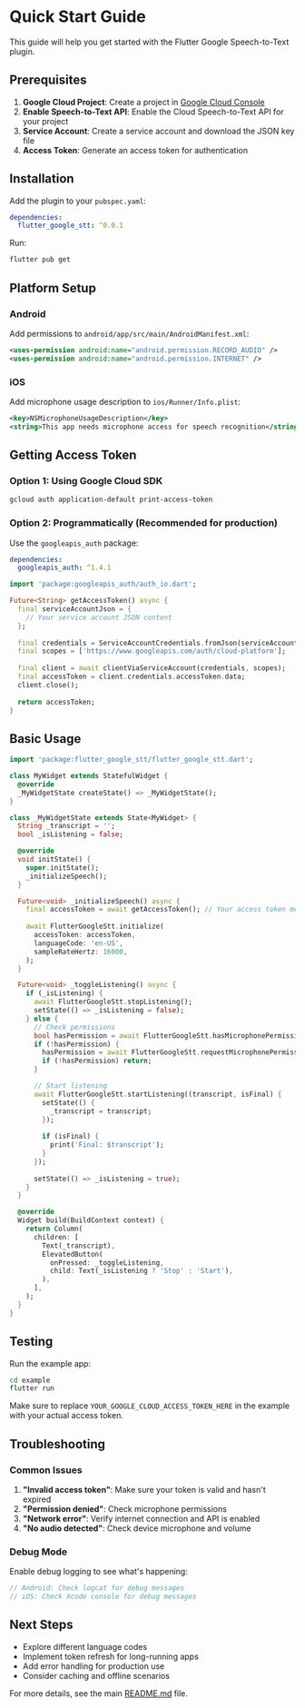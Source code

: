 # Quick Start Guide

This guide will help you get started with the Flutter Google Speech-to-Text plugin.

## Prerequisites

1. **Google Cloud Project**: Create a project in [Google Cloud Console](https://console.cloud.google.com/)
2. **Enable Speech-to-Text API**: Enable the Cloud Speech-to-Text API for your project
3. **Service Account**: Create a service account and download the JSON key file
4. **Access Token**: Generate an access token for authentication

## Installation

Add the plugin to your `pubspec.yaml`:

```yaml
dependencies:
  flutter_google_stt: ^0.0.1
```

Run:
```bash
flutter pub get
```

## Platform Setup

### Android
Add permissions to `android/app/src/main/AndroidManifest.xml`:
```xml
<uses-permission android:name="android.permission.RECORD_AUDIO" />
<uses-permission android:name="android.permission.INTERNET" />
```

### iOS
Add microphone usage description to `ios/Runner/Info.plist`:
```xml
<key>NSMicrophoneUsageDescription</key>
<string>This app needs microphone access for speech recognition</string>
```

## Getting Access Token

### Option 1: Using Google Cloud SDK
```bash
gcloud auth application-default print-access-token
```

### Option 2: Programmatically (Recommended for production)
Use the `googleapis_auth` package:

```yaml
dependencies:
  googleapis_auth: ^1.4.1
```

```dart
import 'package:googleapis_auth/auth_io.dart';

Future<String> getAccessToken() async {
  final serviceAccountJson = {
    // Your service account JSON content
  };
  
  final credentials = ServiceAccountCredentials.fromJson(serviceAccountJson);
  final scopes = ['https://www.googleapis.com/auth/cloud-platform'];
  
  final client = await clientViaServiceAccount(credentials, scopes);
  final accessToken = client.credentials.accessToken.data;
  client.close();
  
  return accessToken;
}
```

## Basic Usage

```dart
import 'package:flutter_google_stt/flutter_google_stt.dart';

class MyWidget extends StatefulWidget {
  @override
  _MyWidgetState createState() => _MyWidgetState();
}

class _MyWidgetState extends State<MyWidget> {
  String _transcript = '';
  bool _isListening = false;

  @override
  void initState() {
    super.initState();
    _initializeSpeech();
  }

  Future<void> _initializeSpeech() async {
    final accessToken = await getAccessToken(); // Your access token method
    
    await FlutterGoogleStt.initialize(
      accessToken: accessToken,
      languageCode: 'en-US',
      sampleRateHertz: 16000,
    );
  }

  Future<void> _toggleListening() async {
    if (_isListening) {
      await FlutterGoogleStt.stopListening();
      setState(() => _isListening = false);
    } else {
      // Check permissions
      bool hasPermission = await FlutterGoogleStt.hasMicrophonePermission;
      if (!hasPermission) {
        hasPermission = await FlutterGoogleStt.requestMicrophonePermission();
        if (!hasPermission) return;
      }

      // Start listening
      await FlutterGoogleStt.startListening((transcript, isFinal) {
        setState(() {
          _transcript = transcript;
        });
        
        if (isFinal) {
          print('Final: $transcript');
        }
      });
      
      setState(() => _isListening = true);
    }
  }

  @override
  Widget build(BuildContext context) {
    return Column(
      children: [
        Text(_transcript),
        ElevatedButton(
          onPressed: _toggleListening,
          child: Text(_isListening ? 'Stop' : 'Start'),
        ),
      ],
    );
  }
}
```

## Testing

Run the example app:
```bash
cd example
flutter run
```

Make sure to replace `YOUR_GOOGLE_CLOUD_ACCESS_TOKEN_HERE` in the example with your actual access token.

## Troubleshooting

### Common Issues

1. **"Invalid access token"**: Make sure your token is valid and hasn't expired
2. **"Permission denied"**: Check microphone permissions
3. **"Network error"**: Verify internet connection and API is enabled
4. **"No audio detected"**: Check device microphone and volume

### Debug Mode

Enable debug logging to see what's happening:
```dart
// Android: Check logcat for debug messages
// iOS: Check Xcode console for debug messages
```

## Next Steps

- Explore different language codes
- Implement token refresh for long-running apps
- Add error handling for production use
- Consider caching and offline scenarios

For more details, see the main [README.md](../README.md) file.
